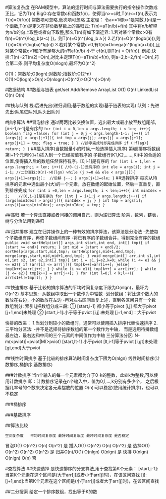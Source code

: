 #算法复杂度
在RAM模型中，算法的运行时间与算法需要执行的指令操作次数成正比，记为T(n)
BigO:存在常数c和函数f(n)，使得当n>=c时,T(n)<=f(n),表示为T(n)=O(f(n))
常数项可忽略,低次项可忽略
主定理：
令a>=1和b>1是常数,f(n)是一个函数,T(n)是定义在非负数整数上的递归式:
T(n)=aT(n/b)+f(n)
其中将n/b解释为n/b的向上取整或者向下取整,那么T(n)有如下渐近界:
1.若对某个常数c>0有f(n)=O(n^{\log_b(a-c) })，则T(n)=O(n^{\log_b a })
2.若f(n)=O(n^(logb(a))),则T(n)=O(n^(logba)*lg(n))
3.若对某个常数c>0,有f(n)=Omega(n^(lngb(a+b))),且对某个常数c<1和所有足够大的n有af(n/b) 小于 cf(n),则T(n) = O(f(n)).
例如.快排:T(n)=2T(n/2)+O(n),对比主定理T(n)=aT(n/b)+f(n),
则a=2,b=2,f(n)=O(n),符合第二条,则平均复杂度O(nlogn),最坏为O(n^2)

O(1)：常数阶;O(logn):对数阶;指数阶:O(2^n)
O(1)>O(logn)>O(n)>O(nlogn)>O(n^2)>O(2^n)>O(n!)

#数据结构
##数组与链表
            get/set     Add/Remove
ArrayList   O(1)            O(n)
LinkedList  O(n)            O(n)

##栈与队列
栈:后进先出(递归调用;基于数组的实现/基于链表的实现)
队列：先进先出:队尾进队列,队头出队列

#排序算法
##冒泡排序
通过两两比较交换位置，选出最大或最小放至数组尾部，[n-i-1,n-1]是有序的
`
for (int i = 0,len = args.length; i < len; i++){
            boolean flag =false;
            for (int j = 0;j < args.length-1-i; j++){
                if (args[j] > args[j+1]){
                    int tmp = args[j];
                    args[j] = args[j+1];
                    args[j+1] = tmp;
                    flag = true;
                }
            }
            //排序完成时即完成排序
            if (!flag){
                return;
            }
        }
`
##插入排序(当数据量小的时候,一般选择插入排序)
第i趟排序将数组第i+1个元素K(i+1)插入到一个已经按值有序的
子数组行(K1,K2,......,Ki)中的合适的位置,使得插入后的数组任然保持有序。[0,i-1]是有序的
`
for (int i = 1,len = args.length;i < len; i++){
            //0-(i-1)是有序的
            int ele = args[i];
            int j = i-1;
            //二分查找:O(n)->O(lgn)
            while (j >=0 && ele < args[j]){
                args[j+1]=args[j];  //后移
                j--;
            }
            args[j+1]=ele;
        }
`
##选择排序
每次从待排序的元素中选出最小(大)的一个元素，放在数组的起始位置，然后一直重复，直到排序完成
`
for (int i =0,len = args.length; i < len;i++){
            int minIdex = i;    //[0,i-1]是有序的
            for (int j = i+1;j < args.length;j++){
                if (args[minIdex] > args[j]){
                    minIdex = j;
                }
            }
            int tmp = args[i];
            args[i]=args[minIdex];
            args[minIdex] = tmp;
        }
`

##递归
若一个算法直接或者间接的调用自己，则为递归算法
阶乘，数列，链表，树与分治法用到递归

##归并排序
建立在归并操作上的一种有效的排序算法，该算法是分治法
-先使每个子数组有序，再使子数组间有序
-将已有序的子数组合并，得到完全有序的数组
`
public void sortHelp(int[] args,int start,int end,
                         int[] tmp){
        if (start >= end){
            return;
        }
        int mid = (start + end)/2;
        sortHelp(args,start,mid,tmp);
        sortHelp(args,mid+1,end,tmp);
        merge(args,start,mid,mid+1,end,tmp);
    }
    void merge(int[] arr,int s1,int e1,int s2,
               int e2,int[] tmp){
        int i = s1,j=s2,k=0;
        while (i <= e1 && j <= e2){
            if (arr[i] <= arr[j]){
                tmp[k++]=arr[i++];
            }else{
                tmp[k++]=arr[j++];
            }
        }
        while (i <= e1){
            tmp[k++] = arr[i++];
        }
        while (j <= e2){
            tmp[k++] = arr[j++];
        }
        for (int l=0;l < k;l++){
            arr[s1+l]=tmp[l];
        }
    }
`

##快速排序
基于比较的排序算法的平均时间复杂度下限为O(nlgn)，最坏为O(n^2)
基本思想:
-从数组中取出一个数作为中轴数
-划分数组：将比这个数大的数放在右边，小的数放在左边
-再对左右区间重复上述，直到各区间只有一个数
数组划分:
索引i,j把数组分成三段:
①
[start,i-1] 都小等于pivot
[i,j] 都大于pivot
[j+1,end]未处理
②
[start,i-1]:小于等于pviot
[i,j]:未处理
[j+1,end]：大于pviot
`
`

快排的改进：
1.当划分到较小的数组时，通常可以使用插入排序代替快速排序
2.三平均分区法:
-并不是选择待排序数组的第一个数作为中轴，
而是选用待排数组最左边，最右边和中间的三个元素的中间值作为中轴
三分算法分区:
N-m(<pviot)|=pviot|M(>pviot)
[start,lt-1] 小于pviot
[lt,i-1]等于pviot
[i,gt]未处理
[gt,end]大于pviot

##线性时间排序
基于比较的排序算法时间复杂度下限为O(nlgn)
线性时间排序(计数排序,桶排序,基数排序)

###计数排序
当n个输入的每一个元素都为介于0-k的整数，此处k为整数,可以使用计数排序
即：计数排序记录在n个输入中，值为0,1,...,k分别有多少个，
之后根据几率号的个数来决定各元素摆放的位置
O(n):可以稳定(使用统计排序)，也可以不稳定

###桶排序

###基数排序


##算法比较

    空间复杂度   平均时间复杂度 最好时间复杂度 最坏时间复杂度 是否稳定
冒泡O(1)          O(n^2)          O(n)        O(n^2)      是
插入O(1)          O(n^2)          O(n)        O(n^2)      是
选择O(1)          O(n^2)          O(n^2)      O(n^2)      是
归并O(n)/O(1)     O(nlgn)         O(nlgn)                 是
快排              O(nlgn)         O(nlgn)     O(n)        否


#查找算法
##快速选择
是快速排序的分支算法,用于查找第K个元素：
[start,j-1]:当第K个元素在这个区间是(大于arr[j]或者小于arr[j]时)，在该区间查找
[j]:
[j+1,end]:当第K个元素在这个区间是(小于arr[j]或者大于arr[j]时)，在该区间查找

##二分搜索
给定一个排序数组，找出等于K的数
